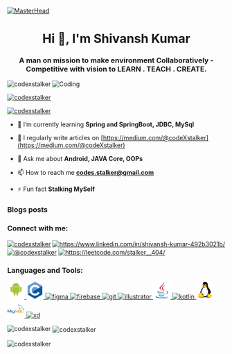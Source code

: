 [![MasterHead](https://c4.wallpaperflare.com/wallpaper/547/68/29/anime-light-digital-wallpaper-preview.jpg)](https://rishavchanda.io)
<h1 align="center">Hi 👋, I'm Shivansh Kumar</h1>
<h3 align="center">A man on mission to make environment Collaboratively - Competitive with vision to LEARN . TEACH . CREATE.</h3>
<img align="right" alt="Coding" width="400" src="https://c4.wallpaperflare.com/wallpaper/295/163/719/anime-anime-boys-picture-in-picture-kimetsu-no-yaiba-kamado-tanjir%C5%8D-hd-wallpaper-preview.jpg">

<p align="left"> <img src="https://komarev.com/ghpvc/?username=codexstalker&label=Profile%20views&color=0e75b6&style=flat" alt="codexstalker" /> </p>

<p align="left"> <a href="https://github.com/ryo-ma/github-profile-trophy"><img src="https://github-profile-trophy.vercel.app/?username=codexstalker" alt="codexstalker" /></a> </p>

<p align="left"> <a href="https://twitter.com/codexstalker" target="blank"><img src="https://img.shields.io/twitter/follow/codexstalker?logo=twitter&style=for-the-badge" alt="codexstalker" /></a> </p>

- 🌱 I’m currently learning **Spring and SpringBoot, JDBC, MySql**

- 📝 I regularly write articles on [https://medium.com/@codeXstalker](https://medium.com/@codeXstalker)

- 💬 Ask me about **Android, JAVA Core, OOPs**

- 📫 How to reach me **codes.stalker@gmail.com**

- ⚡ Fun fact **Stalking MySelf**

### Blogs posts
<!-- BLOG-POST-LIST:START -->
<!-- BLOG-POST-LIST:END -->

<h3 align="left">Connect with me:</h3>
<p align="left">
<a href="https://twitter.com/codexstalker" target="blank"><img align="center" src="https://raw.githubusercontent.com/rahuldkjain/github-profile-readme-generator/master/src/images/icons/Social/twitter.svg" alt="codexstalker" height="30" width="40" /></a>
<a href="https://linkedin.com/in/https://www.linkedin.com/in/shivansh-kumar-492b3021b/" target="blank"><img align="center" src="https://raw.githubusercontent.com/rahuldkjain/github-profile-readme-generator/master/src/images/icons/Social/linked-in-alt.svg" alt="https://www.linkedin.com/in/shivansh-kumar-492b3021b/" height="30" width="40" /></a>
<a href="https://medium.com/@codexstalker" target="blank"><img align="center" src="https://raw.githubusercontent.com/rahuldkjain/github-profile-readme-generator/master/src/images/icons/Social/medium.svg" alt="@codexstalker" height="30" width="40" /></a>
<a href="https://www.leetcode.com/https://leetcode.com/stalker__404/" target="blank"><img align="center" src="https://raw.githubusercontent.com/rahuldkjain/github-profile-readme-generator/master/src/images/icons/Social/leet-code.svg" alt="https://leetcode.com/stalker__404/" height="30" width="40" /></a>
</p>

<h3 align="left">Languages and Tools:</h3>
<p align="left"> <a href="https://developer.android.com" target="_blank" rel="noreferrer"> <img src="https://raw.githubusercontent.com/devicons/devicon/master/icons/android/android-original-wordmark.svg" alt="android" width="40" height="40"/> </a> <a href="https://www.cprogramming.com/" target="_blank" rel="noreferrer"> <img src="https://raw.githubusercontent.com/devicons/devicon/master/icons/c/c-original.svg" alt="c" width="40" height="40"/> </a> <a href="https://www.figma.com/" target="_blank" rel="noreferrer"> <img src="https://www.vectorlogo.zone/logos/figma/figma-icon.svg" alt="figma" width="40" height="40"/> </a> <a href="https://firebase.google.com/" target="_blank" rel="noreferrer"> <img src="https://www.vectorlogo.zone/logos/firebase/firebase-icon.svg" alt="firebase" width="40" height="40"/> </a> <a href="https://git-scm.com/" target="_blank" rel="noreferrer"> <img src="https://www.vectorlogo.zone/logos/git-scm/git-scm-icon.svg" alt="git" width="40" height="40"/> </a> <a href="https://www.adobe.com/in/products/illustrator.html" target="_blank" rel="noreferrer"> <img src="https://www.vectorlogo.zone/logos/adobe_illustrator/adobe_illustrator-icon.svg" alt="illustrator" width="40" height="40"/> </a> <a href="https://www.java.com" target="_blank" rel="noreferrer"> <img src="https://raw.githubusercontent.com/devicons/devicon/master/icons/java/java-original.svg" alt="java" width="40" height="40"/> </a> <a href="https://kotlinlang.org" target="_blank" rel="noreferrer"> <img src="https://www.vectorlogo.zone/logos/kotlinlang/kotlinlang-icon.svg" alt="kotlin" width="40" height="40"/> </a> <a href="https://www.linux.org/" target="_blank" rel="noreferrer"> <img src="https://raw.githubusercontent.com/devicons/devicon/master/icons/linux/linux-original.svg" alt="linux" width="40" height="40"/> </a> <a href="https://www.mysql.com/" target="_blank" rel="noreferrer"> <img src="https://raw.githubusercontent.com/devicons/devicon/master/icons/mysql/mysql-original-wordmark.svg" alt="mysql" width="40" height="40"/> </a> <a href="https://www.adobe.com/products/xd.html" target="_blank" rel="noreferrer"> <img src="https://cdn.worldvectorlogo.com/logos/adobe-xd.svg" alt="xd" width="40" height="40"/> </a> </p>

<p><img align="left" src="https://github-readme-stats.vercel.app/api/top-langs?username=codexstalker&show_icons=true&locale=en&layout=compact" alt="codexstalker" /></p>

<p>&nbsp;<img align="center" src="https://github-readme-stats.vercel.app/api?username=codexstalker&show_icons=true&locale=en" alt="codexstalker" /></p>

<p><img align="center" src="https://github-readme-streak-stats.herokuapp.com/?user=codexstalker&" alt="codexstalker" /></p>
